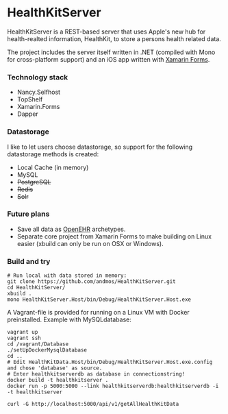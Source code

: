 HealthKitServer
===
HealthKitServer is a REST-based server that uses Apple's new hub for health-realted information, HealthKit, to store a persons health related data.

The project includes the server itself written in .NET (compiled with Mono for cross-platform support) and an iOS app written with [Xamarin Forms](http://xamarin.com/forms).

### Technology stack
* Nancy.Selfhost
* TopShelf
* Xamarin.Forms
* Dapper

### Datastorage

I like to let users choose datastorage, so support for the following datastorage methods is created:
* Local Cache (in memory)
* MySQL
* ~~PostgreSQL~~
* ~~Redis~~
* ~~Solr~~


 ### Future plans
* Save all data as [OpenEHR](http://www.openehr.org/) archetypes.
* Separate core project from Xamarin Forms to make building on Linux easier (xbuild can only be run on OSX or Windows).

### Build and try

    # Run local with data stored in memory:  
    git clone https://github.com/andmos/HealthKitServer.git
    cd HealthKitServer/
    xbuild .
    mono HealthKitServer.Host/bin/Debug/HealthKitServer.Host.exe

A Vagrant-file is provided for running on a Linux VM with Docker preinstalled. Example with MySQLdatabase:

    vagrant up
    vagrant ssh
    cd /vagrant/Database
    ./setUpDockerMysqlDatabase
    cd ..
    # Edit HealthKitData.Host/bin/Debug/HealthKitServer.Host.exe.config and chose 'database' as source.
    # Enter healthkitserverdb as database in connectionstring!
    docker build -t healthkitserver .
    docker run -p 5000:5000 --link healthkitserverdb:healthkitserverdb -i -t healthkitserver

    curl -G http://localhost:5000/api/v1/getAllHealthKitData
